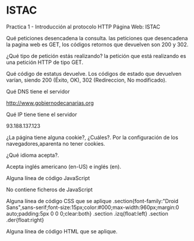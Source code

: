 # ISTAC
Practica 1 - Introducción al protocolo HTTP
Página Web: ISTAC

Qué peticiones desencadena la consulta.
las peticiones que desencadena la pagina web es GET, los códigos retornos que devuelven son 200 y 302.

¿Qué tipo de petición estás realizando?
la petición que está realizando es una petición HTTP de tipo GET.   

Qué código de estatus devuelve.
Los códigos de estado que devuelven varían, siendo 200 (Éxito, OK), 302 (Redireccion, No modificado).

Qué DNS tiene el servidor

http://www.gobiernodecanarias.org

Qué IP tiene tiene el servidor

93.188.137.123

¿La página tiene alguna cookie?, ¿Cuáles?.
Por la configuración de los navegadores,aparenta no tener cookies.

¿Qué idioma acepta?.

Acepta inglés americano (en-US) e inglés (en). 

Alguna línea de código JavaScript

No contiene ficheros de JavaScript

Alguna línea de código CSS que se aplique
.section{font-family:"Droid Sans",sans-serif;font-size:15px;color:#000;max-width:960px;margin:0 auto;padding:5px 0 0 0;clear:both}
.section .izq{float:left}
.section .der{float:right}

Alguna línea de código HTML que se aplique.
<div class="der">
<img src="/istac/resources/imagenes/logo_edatos.jpg" alt="">	
